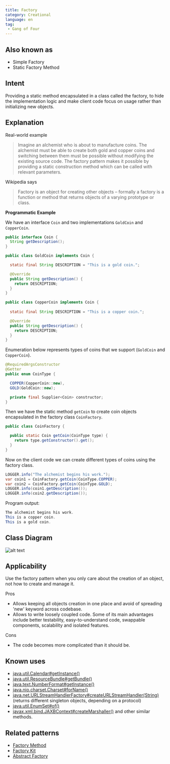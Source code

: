 ```yaml
---
title: Factory
category: Creational
language: en
tag:
 - Gang of Four
---
```


## Also known as

* Simple Factory
* Static Factory Method

## Intent

Providing a static method encapsulated in a class called the factory, to hide the implementation 
logic and make client code focus on usage rather than initializing new objects.

## Explanation

Real-world example

> Imagine an alchemist who is about to manufacture coins. The alchemist must be able to create both 
> gold and copper coins and switching between them must be possible without modifying the existing 
> source code. The factory pattern makes it possible by providing a static construction method which 
> can be called with relevant parameters.

Wikipedia says

> Factory is an object for creating other objects – formally a factory is a function or method that 
> returns objects of a varying prototype or class.

**Programmatic Example**

We have an interface `Coin` and two implementations `GoldCoin` and `CopperCoin`.

```java
public interface Coin {
  String getDescription();
}

public class GoldCoin implements Coin {

  static final String DESCRIPTION = "This is a gold coin.";

  @Override
  public String getDescription() {
    return DESCRIPTION;
  }
}

public class CopperCoin implements Coin {
   
  static final String DESCRIPTION = "This is a copper coin.";

  @Override
  public String getDescription() {
    return DESCRIPTION;
  }
}
```

Enumeration below represents types of coins that we support (`GoldCoin` and `CopperCoin`).

```java
@RequiredArgsConstructor
@Getter
public enum CoinType {

  COPPER(CopperCoin::new),
  GOLD(GoldCoin::new);

  private final Supplier<Coin> constructor;
}
```

Then we have the static method `getCoin` to create coin objects encapsulated in the factory class 
`CoinFactory`.

```java
public class CoinFactory {

  public static Coin getCoin(CoinType type) {
    return type.getConstructor().get();
  }
}
```

Now on the client code we can create different types of coins using the factory class.

```java
LOGGER.info("The alchemist begins his work.");
var coin1 = CoinFactory.getCoin(CoinType.COPPER);
var coin2 = CoinFactory.getCoin(CoinType.GOLD);
LOGGER.info(coin1.getDescription());
LOGGER.info(coin2.getDescription());
```

Program output:

```java
The alchemist begins his work.
This is a copper coin.
This is a gold coin.
```

## Class Diagram

![alt text](./etc/factory.urm.png "Factory pattern class diagram")

## Applicability

Use the factory pattern when you only care about the creation of an object, not how to create 
and manage it.

Pros

* Allows keeping all objects creation in one place and avoid of spreading 'new' keyword across codebase.
* Allows to write loosely coupled code. Some of its main advantages include better testability, easy-to-understand code, swappable components, scalability and isolated features.

Cons

* The code becomes more complicated than it should be. 

## Known uses

* [java.util.Calendar#getInstance()](https://docs.oracle.com/javase/8/docs/api/java/util/Calendar.html#getInstance--)
* [java.util.ResourceBundle#getBundle()](https://docs.oracle.com/javase/8/docs/api/java/util/ResourceBundle.html#getBundle-java.lang.String-)
* [java.text.NumberFormat#getInstance()](https://docs.oracle.com/javase/8/docs/api/java/text/NumberFormat.html#getInstance--)
* [java.nio.charset.Charset#forName()](https://docs.oracle.com/javase/8/docs/api/java/nio/charset/Charset.html#forName-java.lang.String-)
* [java.net.URLStreamHandlerFactory#createURLStreamHandler(String)](https://docs.oracle.com/javase/8/docs/api/java/net/URLStreamHandlerFactory.html) (returns different singleton objects, depending on a protocol)
* [java.util.EnumSet#of()](https://docs.oracle.com/javase/8/docs/api/java/util/EnumSet.html#of(E))
* [javax.xml.bind.JAXBContext#createMarshaller()](https://docs.oracle.com/javase/8/docs/api/javax/xml/bind/JAXBContext.html#createMarshaller--) and other similar methods.

## Related patterns

* [Factory Method](https://java-design-patterns.com/patterns/factory-method/)
* [Factory Kit](https://java-design-patterns.com/patterns/factory-kit/)
* [Abstract Factory](https://java-design-patterns.com/patterns/abstract-factory/)

